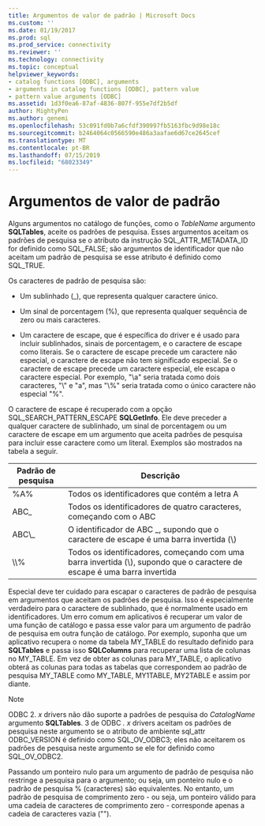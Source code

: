 ```yaml
---
title: Argumentos de valor de padrão | Microsoft Docs
ms.custom: ''
ms.date: 01/19/2017
ms.prod: sql
ms.prod_service: connectivity
ms.reviewer: ''
ms.technology: connectivity
ms.topic: conceptual
helpviewer_keywords:
- catalog functions [ODBC], arguments
- arguments in catalog functions [ODBC], pattern value
- pattern value arguments [ODBC]
ms.assetid: 1d3f0ea6-87af-4836-807f-955e7df2b5df
author: MightyPen
ms.author: genemi
ms.openlocfilehash: 53c091fd0b7a6cfdf390997fb5163fbc9d98e18c
ms.sourcegitcommit: b2464064c0566590e486a3aafae6d67ce2645cef
ms.translationtype: MT
ms.contentlocale: pt-BR
ms.lasthandoff: 07/15/2019
ms.locfileid: "68023349"
---
```

# <a name="pattern-value-arguments"></a>Argumentos de valor de padrão
Alguns argumentos no catálogo de funções, como o *TableName* argumento **SQLTables**, aceite os padrões de pesquisa. Esses argumentos aceitam os padrões de pesquisa se o atributo da instrução SQL_ATTR_METADATA_ID for definido como SQL_FALSE; são argumentos de identificador que não aceitam um padrão de pesquisa se esse atributo é definido como SQL_TRUE.  
  
 Os caracteres de padrão de pesquisa são:  
  
-   Um sublinhado (_), que representa qualquer caractere único.  
  
-   Um sinal de porcentagem (%), que representa qualquer sequência de zero ou mais caracteres.  
  
-   Um caractere de escape, que é específica do driver e é usado para incluir sublinhados, sinais de porcentagem, e o caractere de escape como literais. Se o caractere de escape precede um caractere não especial, o caractere de escape não tem significado especial. Se o caractere de escape precede um caractere especial, ele escapa o caractere especial. Por exemplo, "\a" seria tratada como dois caracteres, "\\" e "a", mas "\\%" seria tratada como o único caractere não especial "%".  
  
 O caractere de escape é recuperado com a opção SQL_SEARCH_PATTERN_ESCAPE **SQLGetInfo**. Ele deve preceder a qualquer caractere de sublinhado, um sinal de porcentagem ou um caractere de escape em um argumento que aceita padrões de pesquisa para incluir esse caractere como um literal. Exemplos são mostrados na tabela a seguir.  
  
|Padrão de pesquisa|Descrição|  
|--------------------|-----------------|  
|%A%|Todos os identificadores que contém a letra A|  
|ABC_|Todos os identificadores de quatro caracteres, começando com o ABC|  
|ABC\\_|O identificador de ABC _, supondo que o caractere de escape é uma barra invertida (\\)|  
|\\\\%|Todos os identificadores, começando com uma barra invertida (\\), supondo que o caractere de escape é uma barra invertida|  
  
 Especial deve ter cuidado para escapar o caracteres de padrão de pesquisa em argumentos que aceitam os padrões de pesquisa. Isso é especialmente verdadeiro para o caractere de sublinhado, que é normalmente usado em identificadores. Um erro comum em aplicativos é recuperar um valor de uma função de catálogo e passa esse valor para um argumento de padrão de pesquisa em outra função de catálogo. Por exemplo, suponha que um aplicativo recupera o nome da tabela MY_TABLE do resultado definido para **SQLTables** e passa isso **SQLColumns** para recuperar uma lista de colunas no MY_TABLE. Em vez de obter as colunas para MY_TABLE, o aplicativo obterá as colunas para todas as tabelas que correspondem ao padrão de pesquisa MY_TABLE como MY_TABLE, MY1TABLE, MY2TABLE e assim por diante.  
  
> [!NOTE]
>  ODBC 2. *x* drivers não dão suporte a padrões de pesquisa do *CatalogName* argumento **SQLTables**. 3 de ODBC *. x* drivers aceitam os padrões de pesquisa neste argumento se o atributo de ambiente sql_attr ODBC_VERSION é definido como SQL_OV_ODBC3; eles não aceitarem os padrões de pesquisa neste argumento se ele for definido como SQL_OV_ODBC2.  
  
 Passando um ponteiro nulo para um argumento de padrão de pesquisa não restringe a pesquisa para o argumento; ou seja, um ponteiro nulo e o padrão de pesquisa % (caracteres) são equivalentes. No entanto, um padrão de pesquisa de comprimento zero - ou seja, um ponteiro válido para uma cadeia de caracteres de comprimento zero - corresponde apenas a cadeia de caracteres vazia ("").
